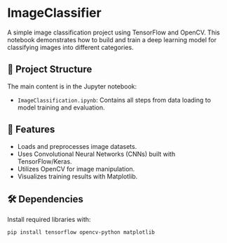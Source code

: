# ImageClassifier

A simple image classification project using TensorFlow and OpenCV. This notebook demonstrates how to build and train a deep learning model for classifying images into different categories.

## 📁 Project Structure

The main content is in the Jupyter notebook:

- `ImageClassification.ipynb`: Contains all steps from data loading to model training and evaluation.

## 🚀 Features

- Loads and preprocesses image datasets.
- Uses Convolutional Neural Networks (CNNs) built with TensorFlow/Keras.
- Utilizes OpenCV for image manipulation.
- Visualizes training results with Matplotlib.

## 🛠️ Dependencies

Install required libraries with:

```bash
pip install tensorflow opencv-python matplotlib
